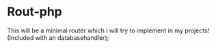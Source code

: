 # Rout-php
This will be a minimal router which i will try to implement in my projects! (Included with an databasehandler);

